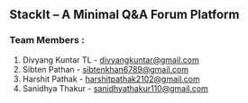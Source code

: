 
## StackIt – A Minimal Q&A Forum Platform 


### Team Members :
1. Divyang Kuntar TL - divyangkuntar@gmail.com
2. Sibten Pathan - sibtenkhan6789@gmail.com
3. Harshit Pathak - harshitpathak2102@gmail.com
4. Sanidhya Thakur - sanidhyathakur110@gmail.com
